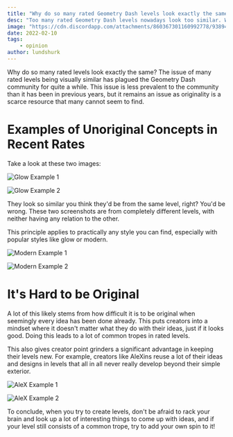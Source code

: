 ```yaml
---
title: "Why do so many rated Geometry Dash levels look exactly the same?"
desc: "Too many rated Geometry Dash levels nowadays look too similar. Why does this keep happening and what can we do about it?"
image: "https://cdn.discordapp.com/attachments/860367301160992778/938946962135322644/whyratedlevels.jpg"
date: 2022-02-10
tags:
    - opinion
author: lundshurk
---
```


Why do so many rated levels look exactly the same? The issue of many rated levels being visually similar has plagued the Geometry Dash community for quite a while. This issue is less prevalent to the community than it has been in previous years, but it remains an issue as originality is a scarce resource that many cannot seem to find.

# Examples of Unoriginal Concepts in Recent Rates

Take a look at these two images:

![Glow Example 1](https://cdn.discordapp.com/attachments/927485717133811762/938936706843959316/20220203160356_1.jpg)

![Glow Example 2](https://cdn.discordapp.com/attachments/927485717133811762/938936690356150352/20220203160729_1.jpg)

They look so similar you think they'd be from the same level, right? You'd be wrong. These two screenshots are from completely different levels, with neither having any relation to the other.

This principle applies to practically any style you can find, especially with popular styles like glow or modern.

![Modern Example 1](https://cdn.discordapp.com/attachments/927485717133811762/938962713357471811/20220203185852_1.jpg)

![Modern Example 2](https://cdn.discordapp.com/attachments/927485717133811762/938962713634287656/20220203190203_1.jpg)

# It's Hard to be Original

A lot of this likely stems from how difficult it is to be original when seemingly every idea has been done already. This puts creators into a mindset where it doesn't matter what they do with their ideas, just if it looks good. Doing this leads to a lot of common tropes in rated levels.

This also gives creator point grinders a significant advantage in keeping their levels new. For example, creators like AleXins reuse a lot of their ideas and designs in levels that all in all never really develop beyond their simple exterior.

![AleX Example 1](https://cdn.discordapp.com/attachments/927485717133811762/938986575189119056/20220203203517_1.jpg)

![AleX Example 2](https://cdn.discordapp.com/attachments/927485717133811762/938986575432396842/20220203203704_1.jpg)

To conclude, when you try to create levels, don't be afraid to rack your brain and look up a lot of interesting things to come up with ideas, and if your level still consists of a common trope, try to add your own spin to it!